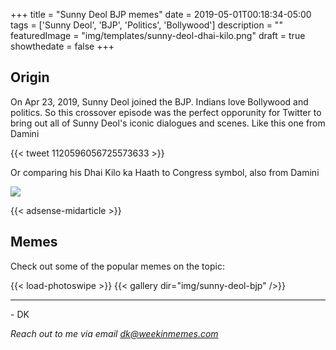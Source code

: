 +++
title = "Sunny Deol BJP memes"
date = 2019-05-01T00:18:34-05:00
tags = ['Sunny Deol', 'BJP', 'Politics', 'Bollywood']
description = ""
featuredImage = "img/templates/sunny-deol-dhai-kilo.png"
draft = true
showthedate = false
+++

## Origin

On Apr 23, 2019, Sunny Deol joined the BJP. Indians love Bollywood and politics. So this crossover episode was the perfect opporunity for Twitter to bring out all of Sunny Deol's iconic dialogues and scenes. Like this one from Damini
<!--more-->
{{< tweet 1120596056725573633 >}}

Or comparing his Dhai Kilo ka Haath to Congress symbol, also from Damini

![](img/sunny-deol-bjp/sunny-deol-bjp-haath.png)

{{< adsense-midarticle >}}


## Memes

Check out some of the popular memes on the topic:

{{< load-photoswipe >}}
{{< gallery dir="img/sunny-deol-bjp" />}}




---
\- DK

*Reach out to me via email dk@weekinmemes.com*